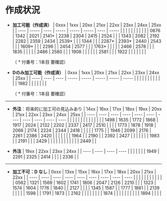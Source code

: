 # 作成状況

- **加工可能（作成済）**
  | 0xxx | 1xxx  | 20xx | 21xx  | 22xx  | 23xx  | 24xx | 25xx  |
  | ---- | ----- | ---- | ----- | ----- | ----- | ---- | ----- |
  |      |       |      |       |       |       |      |       |
  | 0676 | 1342  | 2021 | 2141* | 2238  | 2304  | 2415 | 2524  |
  |      | 1343  | 2082 | 2192  | 2282  | 2359  | 2434 | 2539* |
  |      | 1344  |      |       | 2287* | 2393* | 2440 | 2543  |
  |      | 1609* |      |       | 2296  |       | 2454 | 2577  |
  |      | 1763* |      |       |       |       | 2466 | 2578  |
  |      | 1835  |      |       |       |       | 2486 | 2580  |
  |      | 1908  |      |       |       |       |      | 2581  |
  |      | 1922  |      |       |       |       |      |       |

  （ * 付番号：1本目 要確認）

- **Dのみ加工可能（作成済）**
  | 0xxx | 1xxx | 20xx | 21xx  | 22xx  | 23xx  | 24xx  | 25xx  |
  | ---- | ---- | ---- | ----- | ----- | ----- | ----- | ----- |
  |      |      |      |       |       |       |       |       |
  |      | 1982 |      |       |       |       |       |       |

  （ * 付番号：1本目 要確認）

---

- **外注**：将来的に加工可の見込みあり
  | 14xx | 16xx | 17xx | 18xx | 19xx | 20xx | 21xx | 22xx | 23xx | 24xx | 25xx |
  | ---- | ---- | ---- | ---- | ---- | ---- | ---- | ---- | ---- | ---- | ---- |
  |      |      |      |      |      |      |      |      |      |      |      |
  | 1498 | 1635 | 1772 | 1868 | 1917 | 2024 | 2132 | 2202 | 2337 | 2417 | 2510 |
  |      |      | 1773 | 1878 | 1918 | 2066 | 2174 | 2224 | 2344 | 2418 |      |
  |      |      | 1775 |      | 1946 | 2099 | 2176 | 2261 | 2386 | 2420 |      |
  |      |      |      |      | 1964 |      | 2190 |      | 2392 | 2427 |      |
  |      |      |      |      | 1983 |      | 2191 |      |      | 2429 |      |
  |      |      |      |      |      |      |      |      |      | 2449 |      |


- **外注**
  | 19xx | 22xx | 23xx | 24xx |
  | ---- | ---- | ---- | ---- |
  |      |      |      |      |
  | 1949 | 2291 | 2325 | 2414 |
  |      |      | 2336 |      |

---

- **加工不可：D なし**
  | 0xxx | 13xx | 15xx | 16xx | 17xx | 18xx | 20xx | 21xx | 22xx |
  | ---- | ---- | ---- | ---- | ---- | ---- | ---- | ---- | ---- |
  |      |      |      |      |      |      |      |      |      |
  | 0562 | 1321 | 1569 | 1602 | 1741 | 1806 | 2047 | 2126 | 2210 |
  |      | 1323 | 1574 | 1604 | 1776 | 1840 |      | 2127 |      |
  |      | 1345 | 1587 |      | 1777 | 1861 |      | 2139 |      |
  |      |      | 1598 |      | 1791 | 1873 |      | 2162 |      |
  |      |      |      |      |      | 1874 |      |      |      |
  |      |      |      |      |      | 1894 |      |      |      |
